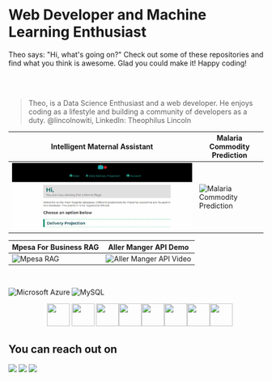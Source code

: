 # Web Developer and Machine Learning Enthusiast

<!--![Tiprock network](https://github.com/tiprock-network/tiprock-network/blob/main/codecycle.png?raw=true)-->
<p>Theo says: "Hi, what's going on?" Check out some of these repositories and find what you think is awesome. Glad you could make it! Happy coding!</p>
<br>
<br>

>Theo, is a Data Science Enthusiast and a web developer.
>He enjoys coding as a lifestyle and building a community of developers as a duty.
>@lincolnowiti, LinkedIn: Theophilus Lincoln


| Intelligent Maternal Assistant            | Malaria Commodity Prediction          |
| ----------------------------------------- | ------------------------------------- |
| ![Intelligent Maternal Assistant](https://github.com/tiprock-network/Intelligent-Antenatal-Care-Assistant-/blob/master/deliverysystem2.gif?raw=true) | ![Malaria Commodity Prediction](https://github.com/HealthIT-Kabarak/Malaria-Commodities-Demand-Prediction-Model/blob/files/Pictures/MalariaCommodities-min.gif?raw=true) |

| Mpesa For Business RAG                    | Aller Manger API Demo                     |
| ----------------------------------------- | ----------------------------------------- |
| ![Mpesa RAG](https://github.com/tiprock-network/azure-qa-rag-mpesa/blob/main/public/assets/demo.gif) | ![Aller Manger API Video](https://github.com/tiprock-network/aller-manger-api/blob/main/aller_manger_frontend/assets/allerManger.gif) |

<!--[![GitHub Streak](http://github-readme-streak-stats.herokuapp.com?user=tiprock-network&theme=dark&background=000000)](https://git.io/streak-stats)-->

<br>

![Microsoft Azure](https://img.shields.io/badge/Microsoft_Azure-0089D6?style=for-the-badge&logo=microsoft-azure&logoColor=white)
![MySQL](https://img.shields.io/badge/MySQL-00000F?style=for-the-badge&logo=mysql&logoColor=white)

<div style="margin-left: 15%">
    <img src="https://user-images.githubusercontent.com/74038190/238200620-398b19b1-9aae-4c1f-8bc0-d172a2c08d68.gif" style="height: 45px; width: 45px"> <img src="https://user-images.githubusercontent.com/74038190/212257460-738ff738-247f-4445-a718-cdd0ca76e2db.gif" style="height: 45px; width: 45px"> <img src="https://user-images.githubusercontent.com/74038190/212257454-16e3712e-945a-4ca2-b238-408ad0bf87e6.gif" style="height: 45px; width: 45px"><img src="https://user-images.githubusercontent.com/74038190/212257467-871d32b7-e401-42e8-a166-fcfd7baa4c6b.gif" style="height: 45px; width: 45px"><img src="https://user-images.githubusercontent.com/74038190/238200428-67f477ed-6624-42da-99f0-1a7b1a16eecb.gif" style="height: 45px; width: 45px"><img src="https://user-images.githubusercontent.com/74038190/238200431-3c16d4f2-b757-4c70-8f42-43d5dddd2c36.gif" style="height: 45px; width: 45px"><img src="https://user-images.githubusercontent.com/74038190/238200426-29fd6286-4e7b-4d6c-818f-c4765d5e39a9.gif" style="height: 45px; width: 45px"><img src="https://user-images.githubusercontent.com/74038190/212257472-08e52665-c503-4bd9-aa20-f5a4dae769b5.gif" style="height: 45px; width: 45px">
  
 
</div>

## You can reach out on
![](https://komarev.com/ghpvc/?username=tiprock-network&style=flat-square&color=blue)
![](https://img.shields.io/badge/Twitter-1DA1F2?style=for-the-badge&logo=twitter&logoColor=white)
![](https://img.shields.io/badge/LinkedIn-blue?style=for-the-badge&logo=linkedin&logoColor=white)
